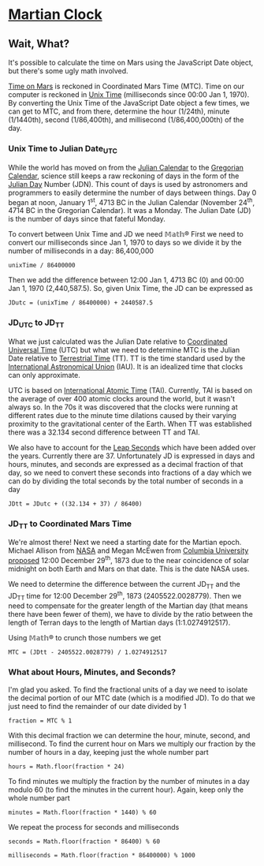 # [Martian Clock](https://dkallen78.github.io/martian-clock/martianClockSVG.html)

## Wait, What?

It's possible to calculate the time on Mars using the JavaScript Date object, but there's some ugly math involved.

[Time on Mars](https://en.wikipedia.org/wiki/Timekeeping_on_Mars) is reckoned in Coordinated Mars Time (MTC). Time on our computer is reckoned in [Unix Time](https://en.wikipedia.org/wiki/Unix_time) (milliseconds since 00:00 Jan 1, 1970). By converting the Unix Time of the JavaScript Date object a few times, we can get to MTC, and from there, determine the hour (1/24th), minute (1/1440th), second (1/86,400th), and millisecond (1/86,400,000th) of the day.

### Unix Time to Julian Date<sub>UTC</sub>

While the world has moved on from the [Julian Calendar](https://en.wikipedia.org/wiki/Julian_calendar) to the [Gregorian Calendar](https://en.wikipedia.org/wiki/Gregorian_calendar), science still keeps a raw reckoning of days in the form of the [Julian Day](https://en.wikipedia.org/wiki/Julian_day) Number (JDN). This count of days is used by astronomers and programmers to easily determine the number of days between things. Day 0 began at noon, January 1<sup>st</sup>, 4713 BC in the Julian Calendar (November 24<sup>th</sup>, 4714 BC in the Gregorian Calendar). It was a Monday. The Julian Date (JD) is the number of days since that fateful Monday.

To convert between Unix Time and JD we need 𝕄𝕒𝕥𝕙® First we need to convert our milliseconds since Jan 1, 1970 to days so we divide it by the number of milliseconds in a day: 86,400,000 

`unixTime / 86400000`

Then we add the difference between 12:00 Jan 1, 4713 BC (0) and 00:00 Jan 1, 1970 (2,440,587.5). So, given Unix Time, the JD can be expressed as

`JDutc = (unixTime / 86400000) + 2440587.5`

### JD<sub>UTC</sub> to JD<sub>TT</sub>

What we just calculated was the Julian Date relative to [Coordinated Universal Time](https://en.wikipedia.org/wiki/Coordinated_Universal_Time) (UTC) but what we need to determine MTC is the Julian Date relative to [Terrestrial Time](https://en.wikipedia.org/wiki/Terrestrial_Time) (TT). TT is the time standard used by the [International Astronomical Union](https://www.iau.org/) (IAU). It is an idealized time that clocks can only approximate. 

UTC is based on [International Atomic Time](https://en.wikipedia.org/wiki/International_Atomic_Time) (TAI). Currently, TAI is based on the average of over 400 atomic clocks around the world, but it wasn't always so. In the 70s it was discovered that the clocks were running at different rates due to the minute time dilations caused by their varying proximity to the gravitational center of the Earth. When TT was established there was a 32.134 second difference between TT and TAI.

We also have to account for the [Leap Seconds](https://en.wikipedia.org/wiki/Leap_second) which have been added over the years. Currently there are 37. Unfortunately JD is expressed in days and hours, minutes, and seconds are expressed as a decimal fraction of that day, so we need to convert these seconds into fractions of a day which we can do by dividing the total seconds by the total number of seconds in a day

`JDtt = JDutc + ((32.134 + 37) / 86400)`

### JD<sub>TT</sub> to Coordinated Mars Time

We're almost there! Next we need a starting date for the Martian epoch. Michael Allison from [NASA](https://www.nasa.gov/) and Megan McEwen from [Columbia University](https://www.columbia.edu/) [proposed](https://pubs.giss.nasa.gov/docs/2000/2000_Allison_al05000n.pdf) 12:00 December 29<sup>th</sup>, 1873 due to the near coincidence of solar midnight on both Earth and Mars on that date. This is the date NASA uses. 

We need to determine the difference between the current JD<sub>TT</sub> and the JD<sub>TT</sub> time for 12:00 December 29<sup>th</sup>, 1873 (2405522.0028779). Then we need to compensate for the greater length of the Martian day (that means there have been fewer of them), we have to divide by the ratio between the length of Terran days to the length of Martian days (1:1.0274912517).

Using 𝕄𝕒𝕥𝕙® to crunch those numbers we get

`MTC = (JDtt - 2405522.0028779) / 1.0274912517`

### What about Hours, Minutes, and Seconds?

I'm glad you asked. To find the fractional units of a day we need to isolate the decimal portion of our MTC date (which is a modified JD). To do that we just need to find the remainder of our date divided by 1

`fraction = MTC % 1`

With this decimal fraction we can determine the hour, minute, second, and millisecond. To find the current hour on Mars we multiply our fraction by the number of hours in a day, keeping just the whole number part

`hours = Math.floor(fraction * 24)`

To find minutes we multiply the fraction by the number of minutes in a day modulo 60 (to find the minutes in the current hour). Again, keep only the whole number part

`minutes = Math.floor(fraction * 1440) % 60`

We repeat the process for seconds and milliseconds

`seconds = Math.floor(fraction * 86400) % 60`

`milliseconds = Math.floor(fraction * 86400000) % 1000`
